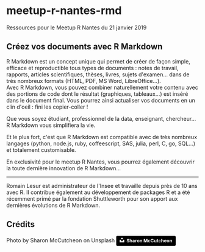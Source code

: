# meetup-r-nantes-rmd
Ressources pour le Meetup R Nantes du 21 janvier 2019

## Créez vos documents avec R Markdown

R Markdown est un concept unique qui permet de créer de façon simple, efficace et reproductible tous types de documents : notes de travail, rapports, articles scientifiques, thèses, livres, sujets d'examen... dans de très nombreux formats (HTML, PDF, MS Word, LibreOffice...).  
Avec R Markdown, vous pouvez combiner naturellement votre contenu avec des portions de code dont le résultat (graphiques, tableaux...) est inséré dans le document final. Vous pourrez ainsi actualiser vos documents en un clin d'oeil : fini les copier-coller ! 

Que vous soyez étudiant, professionnel de la data, enseignant, chercheur... R Markdown vous simplifiera la vie.

Et le plus fort, c'est que R Markdown est compatible avec de très nombreux langages (python, node.js, ruby, coffeescript, SAS, julia, perl, C, go, SQL...) et totalement customisable.

En exclusivité pour le meetup R Nantes, vous pourrez également découvrir la toute dernière innovation de R Markdown...

---

Romain Lesur est administrateur de l'Insee et travaille depuis près de 10 ans avec R. Il contribue également au développement de packages R et a été récemment primé par la fondation Shuttleworth pour son apport aux dernières évolutions de R Markdown.


## Crédits 

Photo by Sharon McCutcheon on Unsplash
<a style="background-color:black;color:white;text-decoration:none;padding:4px 6px;font-family:-apple-system, BlinkMacSystemFont, &quot;San Francisco&quot;, &quot;Helvetica Neue&quot;, Helvetica, Ubuntu, Roboto, Noto, &quot;Segoe UI&quot;, Arial, sans-serif;font-size:12px;font-weight:bold;line-height:1.2;display:inline-block;border-radius:3px" href="https://unsplash.com/@sharonmccutcheon?utm_medium=referral&amp;utm_campaign=photographer-credit&amp;utm_content=creditBadge" target="_blank" rel="noopener noreferrer" title="Download free do whatever you want high-resolution photos from Sharon McCutcheon"><span style="display:inline-block;padding:2px 3px"><svg xmlns="http://www.w3.org/2000/svg" style="height:12px;width:auto;position:relative;vertical-align:middle;top:-2px;fill:white" viewBox="0 0 32 32"><title>unsplash-logo</title><path d="M10 9V0h12v9H10zm12 5h10v18H0V14h10v9h12v-9z"></path></svg></span><span style="display:inline-block;padding:2px 3px">Sharon McCutcheon</span></a>



